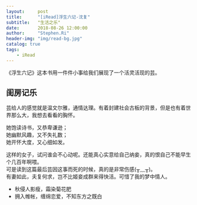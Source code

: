 ```yaml
---
layout:     post
title:      "[iRead]浮生六记-沈复"
subtitle:   "生活之乐"
date:       2018-08-26 12:00:00
author:     "Stephen.Ri"
header-img: "img/read-bg.jpg"
catalog: true
tags:
    - iRead
---
```


《浮生六记》这本书用一件件小事给我们展现了一个活灵活现的芸。

## 闺房记乐

芸给人的感觉就是温文尔雅，通情达理。有着封建社会古板的背景，但是也有着世界那么大，我想去看看的胸怀。

她饱读诗书，又恭卑谦逊；  
她幽默风趣，又不失礼数；  
她开怀大度，又心细如发。

这样的女子，试问谁会不心动呢。还能真心实意给自己纳妾，真的恨自己不能早生个几百年啊喂。  
可是读到这篇最后芸因这事而死的时候，真的是非常伤感(╥﹏╥)。  
有妻如此，夫复何求，岂不比姬妾成群来得快活。可惜了我的梦中情人。

 - 秋侵人影瘦，霜染菊花肥
 - 拥入帷帐，缠绵恋爱，不知东方之既白

